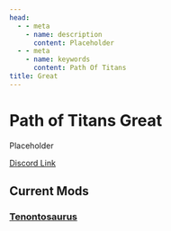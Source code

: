 ```yaml
---
head:
  - - meta
    - name: description
      content: Placeholder
  - - meta
    - name: keywords
      content: Path Of Titans
title: Great
---
```


# Path of Titans Great

Placeholder

[Discord Link](#)

## Current Mods

### [Tenontosaurus](./Path-of-Titans-GTenontosaurus)
